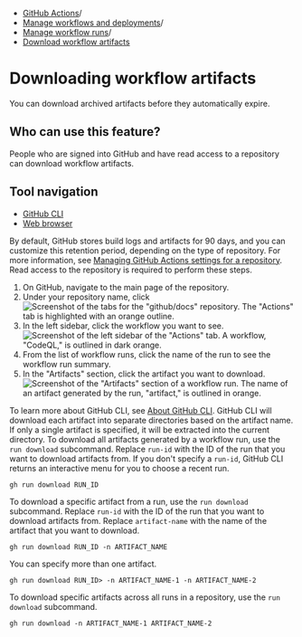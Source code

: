   * [GitHub Actions](https://docs.github.com/en/actions "GitHub Actions")/
  * [Manage workflows and deployments](https://docs.github.com/en/actions/managing-workflow-runs-and-deployments "Manage workflows and deployments")/
  * [Manage workflow runs](https://docs.github.com/en/actions/managing-workflow-runs-and-deployments/managing-workflow-runs "Manage workflow runs")/
  * [Download workflow artifacts](https://docs.github.com/en/actions/managing-workflow-runs-and-deployments/managing-workflow-runs/downloading-workflow-artifacts "Download workflow artifacts")


# Downloading workflow artifacts
You can download archived artifacts before they automatically expire.
## Who can use this feature?
People who are signed into GitHub and have read access to a repository can download workflow artifacts.
## Tool navigation
  * [GitHub CLI](https://docs.github.com/en/actions/managing-workflow-runs-and-deployments/managing-workflow-runs/downloading-workflow-artifacts?tool=cli)
  * [Web browser](https://docs.github.com/en/actions/managing-workflow-runs-and-deployments/managing-workflow-runs/downloading-workflow-artifacts?tool=webui)


By default, GitHub stores build logs and artifacts for 90 days, and you can customize this retention period, depending on the type of repository. For more information, see [Managing GitHub Actions settings for a repository](https://docs.github.com/en/repositories/managing-your-repositorys-settings-and-features/enabling-features-for-your-repository/managing-github-actions-settings-for-a-repository#configuring-the-retention-period-for-github-actions-artifacts-and-logs-in-your-repository).
Read access to the repository is required to perform these steps.
  1. On GitHub, navigate to the main page of the repository.
  2. Under your repository name, click 
![Screenshot of the tabs for the "github/docs" repository. The "Actions" tab is highlighted with an orange outline.](https://docs.github.com/assets/cb-12958/images/help/repository/actions-tab-global-nav-update.png)
  3. In the left sidebar, click the workflow you want to see.
![Screenshot of the left sidebar of the "Actions" tab. A workflow, "CodeQL," is outlined in dark orange.](https://docs.github.com/assets/cb-40551/images/help/actions/superlinter-workflow-sidebar.png)
  4. From the list of workflow runs, click the name of the run to see the workflow run summary.
  5. In the "Artifacts" section, click the artifact you want to download.
![Screenshot of the "Artifacts" section of a workflow run. The name of an artifact generated by the run, "artifact," is outlined in orange.](https://docs.github.com/assets/cb-13990/images/help/repository/artifact-drop-down-updated.png)


To learn more about GitHub CLI, see [About GitHub CLI](https://docs.github.com/en/github-cli/github-cli/about-github-cli).
GitHub CLI will download each artifact into separate directories based on the artifact name. If only a single artifact is specified, it will be extracted into the current directory.
To download all artifacts generated by a workflow run, use the `run download` subcommand. Replace `run-id` with the ID of the run that you want to download artifacts from. If you don't specify a `run-id`, GitHub CLI returns an interactive menu for you to choose a recent run.
```
gh run download RUN_ID

```

To download a specific artifact from a run, use the `run download` subcommand. Replace `run-id` with the ID of the run that you want to download artifacts from. Replace `artifact-name` with the name of the artifact that you want to download.
```
gh run download RUN_ID -n ARTIFACT_NAME

```

You can specify more than one artifact.
```
gh run download RUN_ID> -n ARTIFACT_NAME-1 -n ARTIFACT_NAME-2

```

To download specific artifacts across all runs in a repository, use the `run download` subcommand.
```
gh run download -n ARTIFACT_NAME-1 ARTIFACT_NAME-2

```

